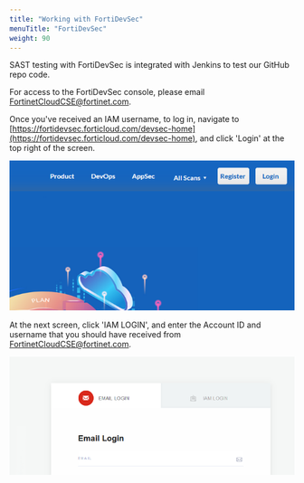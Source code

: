```yaml
---
title: "Working with FortiDevSec"
menuTitle: "FortiDevSec"
weight: 90
---
```


SAST testing with FortiDevSec is integrated with Jenkins to test our GitHub repo code.

For access to the FortiDevSec console, please email FortinetCloudCSE@fortinet.com.

Once you've received an IAM username, to log in, navigate to [https://fortidevsec.forticloud.com/devsec-home](https://fortidevsec.forticloud.com/devsec-home), and click 'Login' at the top right of the screen.

![fds-login-1](fds-login-1.png)

At the next screen, click 'IAM LOGIN', and enter the Account ID and username that you should have received from FortinetCloudCSE@fortinet.com.

![fds-iam-login](fds-iam-login.png)
